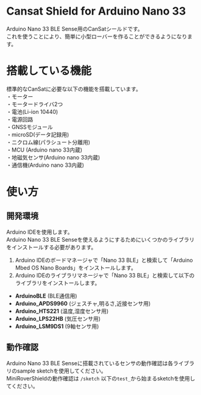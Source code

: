 # Cansat Shield for Arduino Nano 33  
Arduino Nano 33 BLE Sense用のCanSatシールドです。    
これを使うことにより、簡単に小型ローバーを作ることができるようになります。  

# 搭載している機能  
標準的なCanSatに必要な以下の機能を搭載しています。  
・モーター  
・モータードライバ2つ  
・電池(Li-ion 10440)  
・電源回路  
・GNSSモジュール  
・microSD(データ記録用)  
・ニクロム線(パラシュート分離用)  
・MCU (Arduino nano 33内蔵)  
・地磁気センサ(Arduino nano 33内蔵)  
・通信機(Arduino nano 33内蔵)  

# 使い方
## 開発環境 
Arduino IDEを使用します。  
Arduino Nano 33 BLE Senseを使えるようにするためにいくつかのライブラリをインストールする必要があります。

1. Arduino IDEのボードマネージャで「Nano 33 BLE」と検索して「Arduino Mbed OS Nano Boards」をインストールします。
1. Arduino IDEのライブラリマネージャで「Nano 33 BLE」と検索して以下のライブラリをインストールします。 
  - **ArduinoBLE** (BLE通信用)
  - **Arduino_APDS9960** (ジェスチャ,明るさ,近接センサ用)
  - **Arduino_HTS221** (温度,湿度センサ用)
  - **Arduino_LPS22HB** (気圧センサ用)
  - **Arduino_LSM9DS1** (9軸センサ用)
## 動作確認
Arduino Nano 33 BLE Senseに搭載されているセンサの動作確認は各ライブラリのsample sketchを使用してください。  
MiniRoverShieldの動作確認は `/sketch` 以下の`test_`から始まるsketchを使用してください。 